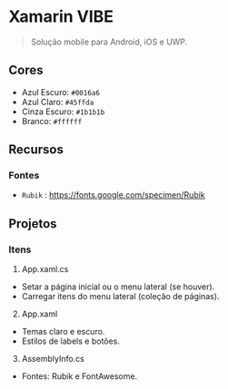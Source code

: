 # Xamarin VIBE
> Solução mobile para Android, iOS e UWP.

## Cores
- Azul Escuro: `#0016a6`
- Azul Claro: `#45ffda`
- Cinza Escuro: `#1b1b1b`
- Branco: `#ffffff`

## Recursos
### Fontes
- `Rubik` : <https://fonts.google.com/specimen/Rubik>

## Projetos
### Itens
1. App.xaml.cs
- Setar a página inicial ou o menu lateral (se houver).
- Carregar itens do menu lateral (coleção de páginas).
2. App.xaml
- Temas claro e escuro.
- Estilos de labels e botões. 
3. AssemblyInfo.cs
- Fontes: Rubik e FontAwesome.